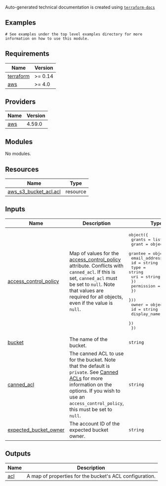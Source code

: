 <!-- BEGINNING OF PRE-COMMIT-TERRAFORM DOCS HOOK -->

Auto-generated technical documentation is created using [`terraform-docs`](https://terraform-docs.io/)
## Examples

```hcl
# See examples under the top level examples directory for more information on how to use this module.
```

## Requirements

| Name | Version |
|------|---------|
| <a name="requirement_terraform"></a> [terraform](#requirement\_terraform) | >= 0.14 |
| <a name="requirement_aws"></a> [aws](#requirement\_aws) | >= 4.0 |

## Providers

| Name | Version |
|------|---------|
| <a name="provider_aws"></a> [aws](#provider\_aws) | 4.59.0 |

## Modules

No modules.

## Resources

| Name | Type |
|------|------|
| [aws_s3_bucket_acl.acl](https://registry.terraform.io/providers/hashicorp/aws/latest/docs/resources/s3_bucket_acl) | resource |

## Inputs

| Name | Description | Type | Default | Required |
|------|-------------|------|---------|:--------:|
| <a name="input_access_control_policy"></a> [access\_control\_policy](#input\_access\_control\_policy) | Map of values for the [access\_control\_policy](https://registry.terraform.io/providers/hashicorp/aws/latest/docs/resources/s3_bucket_acl#access_control_policy) attribute. Conflicts with `canned_acl`. If this is set, `canned_acl` must be set to `null`. Note that values are required for all objects, even if the value is `null`. | <pre>object({<br>    grants = list(object({<br>      grant = object({<br>        grantee = object({<br>          email_address = string<br>          id            = string<br>          type          = string<br>          uri           = string<br>        })<br>        permission = string<br>      })<br>    }))<br>    owner = object({<br>      id           = string<br>      display_name = string<br>    })<br>  })</pre> | `null` | no |
| <a name="input_bucket"></a> [bucket](#input\_bucket) | The name of the bucket. | `string` | n/a | yes |
| <a name="input_canned_acl"></a> [canned\_acl](#input\_canned\_acl) | The canned ACL to use for the bucket. Note that the default is `private`. See [Canned ACLs](https://docs.aws.amazon.com/AmazonS3/latest/dev/acl-overview.html#canned-acl) for more information on the options. If you wish to use an `access_control_policy`, this must be set to `null`. | `string` | `"private"` | no |
| <a name="input_expected_bucket_owner"></a> [expected\_bucket\_owner](#input\_expected\_bucket\_owner) | The account ID of the expected bucket owner. | `string` | `null` | no |

## Outputs

| Name | Description |
|------|-------------|
| <a name="output_acl"></a> [acl](#output\_acl) | A map of properties for the bucket's ACL configuration. |


<!-- END OF PRE-COMMIT-TERRAFORM DOCS HOOK -->
